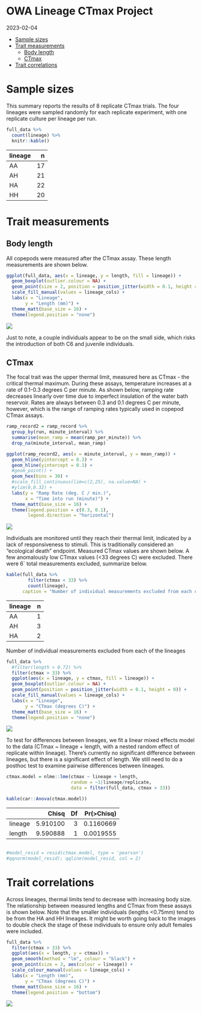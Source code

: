 OWA Lineage CTmax Project
================
2023-02-04

- <a href="#sample-sizes" id="toc-sample-sizes">Sample sizes</a>
- <a href="#trait-measurements" id="toc-trait-measurements">Trait
  measurements</a>
  - <a href="#body-length" id="toc-body-length">Body length</a>
  - <a href="#ctmax" id="toc-ctmax">CTmax</a>
- <a href="#trait-correlations" id="toc-trait-correlations">Trait
  correlations</a>

# Sample sizes

This summary reports the results of 8 replicate CTmax trials. The four
lineages were sampled randomly for each replicate experiment, with one
replicate culture per lineage per run.

``` r
full_data %>% 
  count(lineage) %>% 
  knitr::kable()
```

| lineage |   n |
|:--------|----:|
| AA      |  17 |
| AH      |  21 |
| HA      |  22 |
| HH      |  20 |

# Trait measurements

## Body length

All copepods were measured after the CTmax assay. These length
measurements are shown below.

``` r
ggplot(full_data, aes(x = lineage, y = length, fill = lineage)) + 
  geom_boxplot(outlier.colour = NA) + 
  geom_point(size = 2, position = position_jitter(width = 0.1, height = 0)) + 
  scale_fill_manual(values = lineage_cols) + 
  labs(x = "Lineage", 
       y = "Length (mm)") + 
  theme_matt(base_size = 16) + 
  theme(legend.position = "none")
```

<img src="../Figures/markdown/lineage-lengths-1.png" style="display: block; margin: auto;" />

Just to note, a couple individuals appear to be on the small side, which
risks the introduction of both C6 and juvenile individuals.

## CTmax

The focal trait was the upper thermal limit, measured here as CTmax -
the critical thermal maximum. During these assays, temperature increases
at a rate of 0.1-0.3 degrees C per minute. As shown below, ramping rate
decreases linearly over time due to imperfect insulation of the water
bath reservoir. Rates are always between 0.3 and 0.1 degrees C per
minute, however, which is the range of ramping rates typically used in
copepod CTmax assays.

``` r
ramp_record2 = ramp_record %>% 
  group_by(run, minute_interval) %>% 
  summarise(mean_ramp = mean(ramp_per_minute)) %>% 
  drop_na(minute_interval, mean_ramp) 

ggplot(ramp_record2, aes(x = minute_interval, y = mean_ramp)) + 
  geom_hline(yintercept = 0.3) + 
  geom_hline(yintercept = 0.1) + 
  #geom_point() + 
  geom_hex(bins = 30) + 
  #scale_fill_continuous(lim=c(2,25), na.value=NA) + 
  #ylim(0,0.32) + 
  labs(y = "Ramp Rate (deg. C / min.)",
       x = "Time into run (minute)") + 
  theme_matt(base_size = 16) + 
  theme(legend.position = c(0.3, 0.1), 
        legend.direction = "horizontal")
```

<img src="../Figures/markdown/ramp-rates-1.png" style="display: block; margin: auto;" />

Individuals are monitored until they reach their thermal limit,
indicated by a lack of responsiveness to stimuli. This is traditionally
considered an “ecological death” endpoint. Measured CTmax values are
shown below. A few anomalously low CTmax values (\<33 degrees C) were
excluded. There were 6\` total measurements excluded, summarize below.

``` r
kable(full_data %>% 
        filter(ctmax < 33) %>% 
        count(lineage), 
      caption = "Number of individual measurements excluded from each of the lineages")
```

| lineage |   n |
|:--------|----:|
| AA      |   1 |
| AH      |   3 |
| HA      |   2 |

Number of individual measurements excluded from each of the lineages

``` r
full_data %>% 
  #filter(length > 0.72) %>% 
  filter(ctmax > 33) %>% 
  ggplot(aes(x = lineage, y = ctmax, fill = lineage)) + 
  geom_boxplot(outlier.colour = NA) + 
  geom_point(position = position_jitter(width = 0.1, height = 0)) + 
  scale_fill_manual(values = lineage_cols) + 
  labs(x = "Lineage", 
       y = "CTmax (degrees C)") + 
  theme_matt(base_size = 16) + 
  theme(legend.position = "none")
```

<img src="../Figures/markdown/lineage-ctmax-1.png" style="display: block; margin: auto;" />

To test for differences between lineages, we fit a linear mixed effects
model to the data (CTmax \~ lineage + length, with a nested random
effect of replicate within lineage). There’s currently no significant
difference between lineages, but there is a significant effect of
length. We still need to do a posthoc test to examine pairwise
differences between lineages.

``` r
ctmax.model = nlme::lme(ctmax ~ lineage + length, 
                        random = ~1|lineage/replicate, 
                        data = filter(full_data, ctmax > 33))

kable(car::Anova(ctmax.model))
```

|         |    Chisq |  Df | Pr(\>Chisq) |
|:--------|---------:|----:|------------:|
| lineage | 5.910100 |   3 |   0.1160669 |
| length  | 9.590888 |   1 |   0.0019555 |

``` r

#model_resid = resid(ctmax.model, type = 'pearson')
#qqnorm(model_resid); qqline(model_resid, col = 2)
```

# Trait correlations

Across lineages, thermal limits tend to decrease with increasing body
size. The relationship between measured lengths and CTmax from these
assays is shown below. Note that the smaller individuals (lengths
\<0.75mm) tend to be from the HA and HH lineages. It might be worth
going back to the images to double check the stage of these individuals
to ensure only adult females were included.

``` r
full_data %>% 
  filter(ctmax > 33) %>% 
  ggplot(aes(x = length, y = ctmax)) + 
  geom_smooth(method = "lm", colour = "black") + 
  geom_point(size = 3, aes(colour = lineage)) + 
  scale_colour_manual(values = lineage_cols) + 
  labs(x = "Length (mm)", 
       y = "CTmax (degrees C)") + 
  theme_matt(base_size = 16) + 
  theme(legend.position = "bottom")
```

<img src="../Figures/markdown/length-ctmax-1.png" style="display: block; margin: auto;" />
